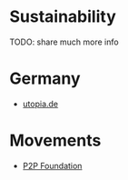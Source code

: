 # Sustainability

TODO: share much more info

# Germany

* [utopia.de](https://utopia.de/)

# Movements

* [P2P Foundation](https://p2pfoundation.net/)
